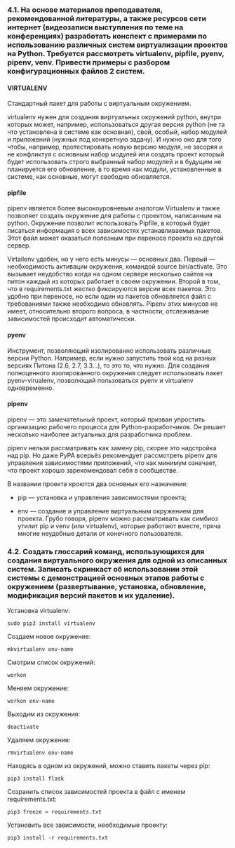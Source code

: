 ### 4.1. На основе материалов преподавателя, рекомендованной литературы, а также ресурсов сети интернет (видеозаписи выступления по теме на конференциях) разработать конспект с примерами по использованию различных систем виртуализации проектов на Python. Требуется рассмотреть virtualenv, pipfile, pyenv, pipenv, venv. Привести примеры с разбором конфигурационных файлов 2 систем.

#### VIRTUALENV

Cтандартный пакет для работы с виртуальным окружением. 

virtualenv нужен для создания виртуальных окружений python, внутри которых может, например, использоваться другая версия python (не та что установлена в системе как основная), свой, особый, набор модулей и приложений (нужных под конкретную задачу). И нужно оно для того чтобы, например, протестировать новую версию модуля, не засоряя и не конфликтуя с основным набор модулей или создать проект который будет использовать строго выбранный набор модулей и в будущем не планируется его обновление, в то время как модули, установленные в системе, как основные, могут свободно обновляется.

#### pipfile

pipenv является более высокоуровневым аналогом Virtualenv и также позволяет создать окружение для работы с проектом, написанным на python. Окружение позволит использовать Pipfile, в который будет писаться информация о всех зависимостях устанавливаемых пакетов. Этот файл может оказаться полезным при переносе проекта на другой сервер.

Virtailenv удобен, но у него есть минусы — основных два. Первый — необходимость активации окружения, командой source bin/activate. Это вызывает неудобство когда на одном сервере несколько сайтов на питон каждый из которых работает в своем окружении. Второй в том, что в requirements.txt жестко фиксируются версии всех пакетов. Это удобно при переносе, но если один из пакетов обновляется файл с требованиями также необходимо обновлять.
Pipenv этих минусов не имеет, относительно второго вопроса, в частности, отслеживание зависимостей происходит автоматически.

#### pyenv

Инструмент, позволяющий изолированно использовать различные версии Python. Например, если нужно запустить твой код на разных версиях Питона (2.6, 2.7, 3.3...), то это то, что  нужно. Для создания полноценного изолированного окружения следует использовать пакет pyenv-virualenv, позволющий пользоваться pyenv и virtualenv одновременно.

#### pipenv

pipenv — это замечательный проект, который призван упростить организацию рабочего процесса для Python-разработчиков. Он решает несколько наиболее актуальных для разработчика проблем.

pipenv нельзя рассматривать как замену pip, скорее это надстройка над pip. Но даже PyPA всерьёз рекомендует рассмотреть pipenv для управления зависимостями приложений, что как минимум означает, что проект хорошо зарекомендовал себя в сообществе.

В названии проекта кроются два основных его назначения:

* pip — установка и управления зависимостями проекта;

* env — создание и управление виртуальным окружением для проекта.
Грубо говоря, pipenv можно рассматривать как симбиоз утилит pip и venv (или virtualenv), которые работают вместе, пряча многие неудобные детали от конечного пользователя.

### 4.2. Создать глоссарий команд, использующихся для создания виртуального окружения для одной из описанных систем. Записать скринкаст об использовании этой системы с демонстрацией основных этапов работы с окружением (развертывание, установка, обновление, модификация версий пакетов и их удаление).

Установка virtualenv:

```
sudo pip3 install virtualenv 
```

Создаем новое окружение:

```
mkvirtualenv env-name
```

Смотрим список окружений:

```
workon
```

Меняем окружение:

```
workon env-name
```

Выходим из окружения:

```
deactivate
```

Удаляем окружение:

```
rmvirtualenv env-name
```

Находясь в одном из окружений, можно ставить пакеты через pip:

```
pip3 install flask
```

Созранить список зависимостей проекта в файл с именем requirements.txt:

```
pip3 freeze > requirements.txt
```

Установить все зависимости, необходимые проекту:

```
pip3 install -r requirements.txt
```

